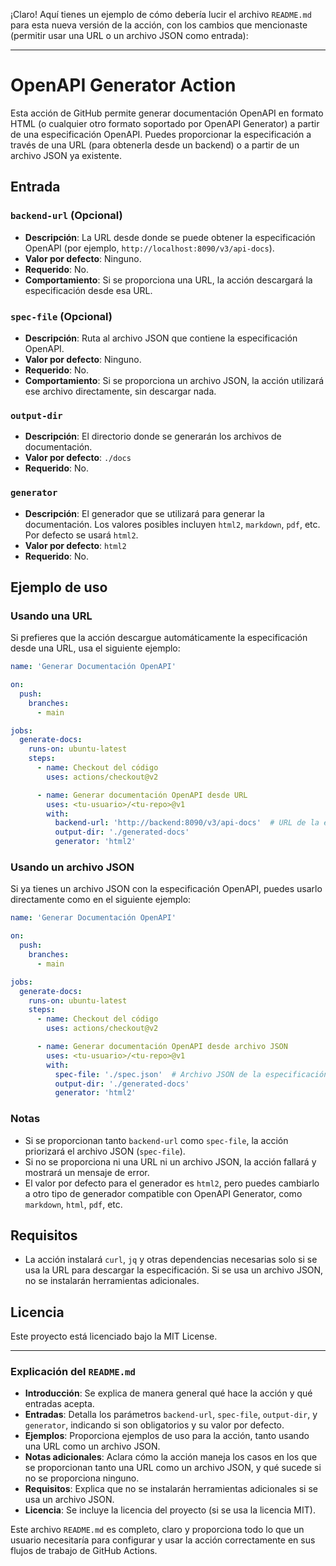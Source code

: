 ¡Claro! Aquí tienes un ejemplo de cómo debería lucir el archivo `README.md` para esta nueva versión de la acción, con los cambios que mencionaste (permitir usar una URL o un archivo JSON como entrada):

---

# OpenAPI Generator Action

Esta acción de GitHub permite generar documentación OpenAPI en formato HTML (o cualquier otro formato soportado por OpenAPI Generator) a partir de una especificación OpenAPI. Puedes proporcionar la especificación a través de una URL (para obtenerla desde un backend) o a partir de un archivo JSON ya existente.

## Entrada

### `backend-url` (Opcional)
- **Descripción**: La URL desde donde se puede obtener la especificación OpenAPI (por ejemplo, `http://localhost:8090/v3/api-docs`).
- **Valor por defecto**: Ninguno.
- **Requerido**: No.
- **Comportamiento**: Si se proporciona una URL, la acción descargará la especificación desde esa URL.

### `spec-file` (Opcional)
- **Descripción**: Ruta al archivo JSON que contiene la especificación OpenAPI.
- **Valor por defecto**: Ninguno.
- **Requerido**: No.
- **Comportamiento**: Si se proporciona un archivo JSON, la acción utilizará ese archivo directamente, sin descargar nada.

### `output-dir`
- **Descripción**: El directorio donde se generarán los archivos de documentación.
- **Valor por defecto**: `./docs`
- **Requerido**: No.

### `generator`
- **Descripción**: El generador que se utilizará para generar la documentación. Los valores posibles incluyen `html2`, `markdown`, `pdf`, etc. Por defecto se usará `html2`.
- **Valor por defecto**: `html2`
- **Requerido**: No.

## Ejemplo de uso

### Usando una URL

Si prefieres que la acción descargue automáticamente la especificación desde una URL, usa el siguiente ejemplo:

```yaml
name: 'Generar Documentación OpenAPI'

on:
  push:
    branches:
      - main

jobs:
  generate-docs:
    runs-on: ubuntu-latest
    steps:
      - name: Checkout del código
        uses: actions/checkout@v2

      - name: Generar documentación OpenAPI desde URL
        uses: <tu-usuario>/<tu-repo>@v1
        with:
          backend-url: 'http://backend:8090/v3/api-docs'  # URL de la especificación
          output-dir: './generated-docs'
          generator: 'html2'
```

### Usando un archivo JSON

Si ya tienes un archivo JSON con la especificación OpenAPI, puedes usarlo directamente como en el siguiente ejemplo:

```yaml
name: 'Generar Documentación OpenAPI'

on:
  push:
    branches:
      - main

jobs:
  generate-docs:
    runs-on: ubuntu-latest
    steps:
      - name: Checkout del código
        uses: actions/checkout@v2

      - name: Generar documentación OpenAPI desde archivo JSON
        uses: <tu-usuario>/<tu-repo>@v1
        with:
          spec-file: './spec.json'  # Archivo JSON de la especificación OpenAPI
          output-dir: './generated-docs'
          generator: 'html2'
```

### Notas

- Si se proporcionan tanto `backend-url` como `spec-file`, la acción priorizará el archivo JSON (`spec-file`).
- Si no se proporciona ni una URL ni un archivo JSON, la acción fallará y mostrará un mensaje de error.
- El valor por defecto para el generador es `html2`, pero puedes cambiarlo a otro tipo de generador compatible con OpenAPI Generator, como `markdown`, `html`, `pdf`, etc.

## Requisitos

- La acción instalará `curl`, `jq` y otras dependencias necesarias solo si se usa la URL para descargar la especificación. Si se usa un archivo JSON, no se instalarán herramientas adicionales.

## Licencia

Este proyecto está licenciado bajo la MIT License.

---

### Explicación del `README.md`

- **Introducción**: Se explica de manera general qué hace la acción y qué entradas acepta.
- **Entradas**: Detalla los parámetros `backend-url`, `spec-file`, `output-dir`, y `generator`, indicando si son obligatorios y su valor por defecto.
- **Ejemplos**: Proporciona ejemplos de uso para la acción, tanto usando una URL como un archivo JSON.
- **Notas adicionales**: Aclara cómo la acción maneja los casos en los que se proporcionan tanto una URL como un archivo JSON, y qué sucede si no se proporciona ninguno.
- **Requisitos**: Explica que no se instalarán herramientas adicionales si se usa un archivo JSON.
- **Licencia**: Se incluye la licencia del proyecto (si se usa la licencia MIT).

Este archivo `README.md` es completo, claro y proporciona todo lo que un usuario necesitaría para configurar y usar la acción correctamente en sus flujos de trabajo de GitHub Actions.